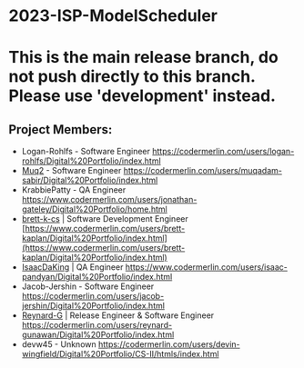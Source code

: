 # 2023-ISP-ModelScheduler
# This is the main release branch, do not push directly to this branch. Please use 'development' instead.

## Project Members:
* Logan-Rohlfs - Software Engineer
https://codermerlin.com/users/logan-rohlfs/Digital%20Portfolio/index.html
* [Muq2](https://github.com/Muq2) - Software Engineer https://codermerlin.com/users/muqadam-sabir/Digital%20Portfolio/index.html
* KrabbiePatty - QA Engineer
https://www.codermerlin.com/users/jonathan-gateley/Digital%20Portfolio/home.html
* [brett-k-cs](https://github.com/brett-k-cs) | Software Development Engineer
[https://www.codermerlin.com/users/brett-kaplan/Digital%20Portfolio/index.html](https://www.codermerlin.com/users/brett-kaplan/Digital%20Portfolio/index.html)
* [IsaacDaKing](https://github.com/IsaacDaKing) | QA Engineer
https://www.codermerlin.com/users/isaac-pandyan/Digital%20Portfolio/index.html
* Jacob-Jershin - Software Engineer https://codermerlin.com/users/jacob-jershin/Digital%20Portfolio/index.html
* [Reynard-G](https://github.com/Reynard-G) | Release Engineer & Software Engineer https://codermerlin.com/users/reynard-gunawan/Digital%20Portfolio/index.html
* devw45 - Unknown
	https://codermerlin.com/users/devin-wingfield/Digital%20Portfolio/CS-II/htmls/index.html
